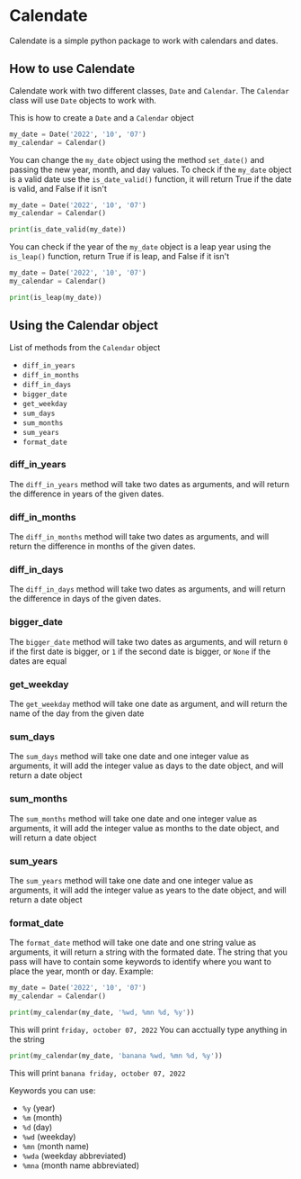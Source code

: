 # Calendate

Calendate is a simple python package to work with calendars and dates.

## How to use Calendate

Calendate work with two different classes, `Date` and `Calendar`.
The `Calendar` class will use `Date` objects to work with.

This is how to create a `Date` and a `Calendar` object
```python
my_date = Date('2022', '10', '07')
my_calendar = Calendar()

```
You can change the `my_date` object using the method `set_date()` and passing the new year, month, and day
values.
To check if the `my_date` object is a valid date use the `is_date_valid()` function, it will return True
if the date is valid, and False if it isn't
```python
my_date = Date('2022', '10', '07')
my_calendar = Calendar()

print(is_date_valid(my_date))
```
You can check if the year of the `my_date` object is a leap year using the `is_leap()` function, return
True if is leap, and False if it isn't
```python
my_date = Date('2022', '10', '07')
my_calendar = Calendar()

print(is_leap(my_date))
```

## Using the Calendar object
List of methods from the `Calendar` object
- `diff_in_years`
- `diff_in_months`
- `diff_in_days`
- `bigger_date`
- `get_weekday`
- `sum_days`
- `sum_months`
- `sum_years`
- `format_date`

### diff_in_years
The `diff_in_years` method will take two dates as arguments, and will return the difference in years of the given dates.

### diff_in_months
The `diff_in_months` method will take two dates as arguments, and will return the difference in months of the given dates.

### diff_in_days
The `diff_in_days` method will take two dates as arguments, and will return the difference in days of the given dates.

### bigger_date
The `bigger_date` method will take two dates as arguments, and will return `0` if the first date is bigger, or `1` if the second date is bigger, or `None` if the dates are equal

### get_weekday
The `get_weekday` method will take one date as argument, and will return the name of the day from the given date

### sum_days
The `sum_days` method will take one date and one integer value as arguments, it will add the integer value as days to the date object, and will return a date object

### sum_months
The `sum_months` method will take one date and one integer value as arguments, it will add the integer value as months to the date object, and will return a date object

### sum_years
The `sum_years` method will take one date and one integer value as arguments, it will add the integer value as years to the date object, and will return a date object

### format_date
The `format_date` method will take one date and one string value as arguments, it will return a string with the formated date.
The string that you pass will have to contain some keywords to identify where you want to place the year, month or day.
Example:
```python
my_date = Date('2022', '10', '07')
my_calendar = Calendar()

print(my_calendar(my_date, '%wd, %mn %d, %y'))
```
This will print `friday, october 07, 2022`
You can acctually type anything in the string
```python
print(my_calendar(my_date, 'banana %wd, %mn %d, %y'))
```
This will print `banana friday, october 07, 2022`

Keywords you can use:
- `%y` (year)
- `%m` (month)
- `%d` (day)
- `%wd` (weekday)
- `%mn` (month name)
- `%wda` (weekday abbreviated)
- `%mna` (month name abbreviated)
